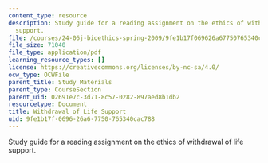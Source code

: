 ```yaml
---
content_type: resource
description: Study guide for a reading assignment on the ethics of withdrawal of life
  support.
file: /courses/24-06j-bioethics-spring-2009/9fe1b17f069626a67750765340cac788_MIT24_06Js09_study05.pdf
file_size: 71040
file_type: application/pdf
learning_resource_types: []
license: https://creativecommons.org/licenses/by-nc-sa/4.0/
ocw_type: OCWFile
parent_title: Study Materials
parent_type: CourseSection
parent_uid: 02691e7c-3d71-8c57-0282-897aed8b1db2
resourcetype: Document
title: Withdrawal of Life Support
uid: 9fe1b17f-0696-26a6-7750-765340cac788
---
```

Study guide for a reading assignment on the ethics of withdrawal of life support.